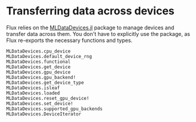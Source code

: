 # Transferring data across devices

Flux relies on the [MLDataDevices.jl](https://github.com/LuxDL/MLDataDevices.jl/blob/main/src/public.jl) package to manage devices and transfer data across them. You don't have to explicitly use the package, as Flux re-exports the necessary functions and types.

```@docs
MLDataDevices.cpu_device
MLDataDevices.default_device_rng
MLDataDevices.functional
MLDataDevices.get_device
MLDataDevices.gpu_device
MLDataDevices.gpu_backend!
MLDataDevices.get_device_type
MLDataDevices.isleaf
MLDataDevices.loaded
MLDataDevices.reset_gpu_device!
MLDataDevices.set_device!
MLDataDevices.supported_gpu_backends
MLDataDevices.DeviceIterator
```

